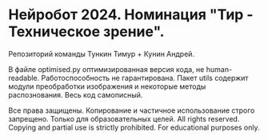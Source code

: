 # Нейробот 2024. Номинация "Тир - Техническое зрение".
Репозиторий команды Тункин Тимур + Кунин Андрей. 

В файле optimised.py оптимизированная версия кода, не human-readable. Работоспособность не гарантирована.
Пакет utils содержит модули преобработки изображения и некоторые методы распознования. Весь код самописный.

Все права защищены. Копирование и частичное использование строго запрещено. Только для образовательных целей.
All rights reserved. Copying and partial use is strictly prohibited. For educational purposes only.
